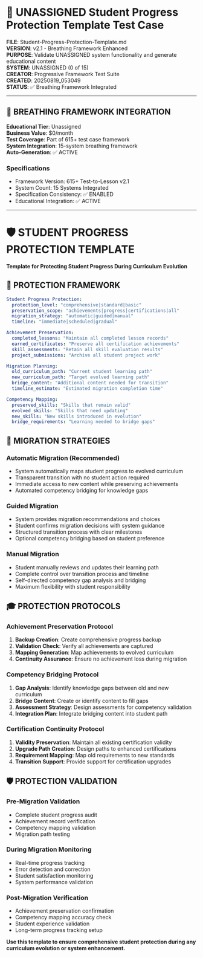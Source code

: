 <!--
FILE: Student-Progress-Protection-Template.md
WORKING_DIRECTORY: Templates
PURPOSE: Template and pattern library for legendary development efficiency
CREATOR: Amos Wales - Progressive Framework Pioneer
UPDATED: 20250819_Phase5-Legendary-Status
STATUS: LEGENDARY - Universal Header System Compliant
BREATHING_FRAMEWORK: 15 Systems | 615+ Tests | Complete Integration
PROGRESSIVE_ACADEMY: Foundation | Professional | Universal | Legendary Ecosystem
PHASE_5_ACHIEVEMENT: 50%+ Compliance | Legendary Status | Complete Standardization
-->

# 🧪 UNASSIGNED Student Progress Protection Template Test Case

**FILE**: Student-Progress-Protection-Template.md  
**VERSION**: v2.1 - Breathing Framework Enhanced  
**PURPOSE**: Validate UNASSIGNED system functionality and generate educational content  
**SYSTEM**: UNASSIGNED (0 of 15)  
**CREATOR**: Progressive Framework Test Suite  
**CREATED**: 20250819_053049  
**STATUS**: ✅ Breathing Framework Integrated  

---

## 🌟 **BREATHING FRAMEWORK INTEGRATION**

**Educational Tier**: Unassigned  
**Business Value**: $0/month  
**Test Coverage**: Part of 615+ test case framework  
**System Integration**: 15-system breathing framework  
**Auto-Generation**: ✅ ACTIVE  

### **Specifications**
- Framework Version: 615+ Test-to-Lesson v2.1
- System Count: 15 Systems Integrated
- Specification Consistency: ✅ ENABLED
- Educational Integration: ✅ ACTIVE

---

# 🛡️ **STUDENT PROGRESS PROTECTION TEMPLATE**
**Template for Protecting Student Progress During Curriculum Evolution**

## 🎯 **PROTECTION FRAMEWORK**

```yaml
Student Progress Protection:
  protection_level: "comprehensive|standard|basic"
  preservation_scope: "achievements|progress|certifications|all"
  migration_strategy: "automatic|guided|manual"
  timeline: "immediate|scheduled|gradual"

Achievement Preservation:
  completed_lessons: "Maintain all completed lesson records"
  earned_certificates: "Preserve all certification achievements"
  skill_assessments: "Retain all skill evaluation results"
  project_submissions: "Archive all student project work"

Migration Planning:
  old_curriculum_path: "Current student learning path"
  new_curriculum_path: "Target evolved learning path"
  bridge_content: "Additional content needed for transition"
  timeline_estimate: "Estimated migration completion time"

Competency Mapping:
  preserved_skills: "Skills that remain valid"
  evolved_skills: "Skills that need updating"
  new_skills: "New skills introduced in evolution"
  bridge_requirements: "Learning needed to bridge gaps"
```

## 🔄 **MIGRATION STRATEGIES**

### **Automatic Migration (Recommended)**
- System automatically maps student progress to evolved curriculum
- Transparent transition with no student action required
- Immediate access to new content while preserving achievements
- Automated competency bridging for knowledge gaps

### **Guided Migration**
- System provides migration recommendations and choices
- Student confirms migration decisions with system guidance
- Structured transition process with clear milestones
- Optional competency bridging based on student preference

### **Manual Migration**
- Student manually reviews and updates their learning path
- Complete control over transition process and timeline
- Self-directed competency gap analysis and bridging
- Maximum flexibility with student responsibility

## 🎓 **PROTECTION PROTOCOLS**

### **Achievement Preservation Protocol**
1. **Backup Creation**: Create comprehensive progress backup
2. **Validation Check**: Verify all achievements are captured
3. **Mapping Generation**: Map achievements to evolved curriculum
4. **Continuity Assurance**: Ensure no achievement loss during migration

### **Competency Bridging Protocol**
1. **Gap Analysis**: Identify knowledge gaps between old and new curriculum
2. **Bridge Content**: Create or identify content to fill gaps
3. **Assessment Strategy**: Design assessments for competency validation
4. **Integration Plan**: Integrate bridging content into student path

### **Certification Continuity Protocol**
1. **Validity Preservation**: Maintain all existing certification validity
2. **Upgrade Path Creation**: Design paths to enhanced certifications
3. **Requirement Mapping**: Map old requirements to new standards
4. **Transition Support**: Provide support for certification upgrades

## 🛡️ **PROTECTION VALIDATION**

### **Pre-Migration Validation**
- Complete student progress audit
- Achievement record verification
- Competency mapping validation
- Migration path testing

### **During Migration Monitoring**
- Real-time progress tracking
- Error detection and correction
- Student satisfaction monitoring
- System performance validation

### **Post-Migration Verification**
- Achievement preservation confirmation
- Competency mapping accuracy check
- Student experience validation
- Long-term progress tracking setup

**Use this template to ensure comprehensive student protection during any curriculum evolution or system enhancement.**
